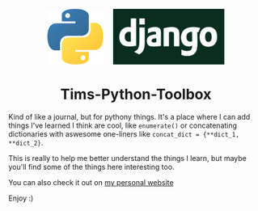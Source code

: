 <p align="center">
  <img src="img/python_logo.png" alt="python logo">&nbsp;&nbsp;&nbsp;&nbsp;
  <img src="img/django_logo.png" alt="django logo" height="110" width="220">
</p>

<h1 align="center">Tims-Python-Toolbox</h1>
  
Kind of like a journal, but for pythony things. It's a place where I can add things I've learned I think are cool, like `enumerate()` or concatenating dictionaries with aswesome one-liners like `concat_dict = {**dict_1, **dict_2}`.

This is really to help me better understand the things I learn, but maybe you'll find some of the things here interesting too.

You can also check it out on [my personal website](http://www.timpeason.com/toolbox/)

Enjoy :)
